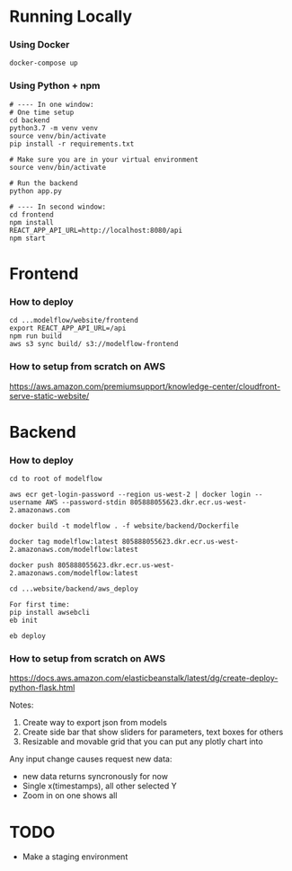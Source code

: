 # Running Locally

### Using Docker

```
docker-compose up
```

### Using Python + npm

```
# ---- In one window:
# One time setup
cd backend
python3.7 -m venv venv
source venv/bin/activate
pip install -r requirements.txt

# Make sure you are in your virtual environment
source venv/bin/activate

# Run the backend
python app.py

# ---- In second window:
cd frontend
npm install
REACT_APP_API_URL=http://localhost:8080/api
npm start
```

# Frontend

### How to deploy

```
cd ...modelflow/website/frontend
export REACT_APP_API_URL=/api
npm run build
aws s3 sync build/ s3://modelflow-frontend
```

### How to setup from scratch on AWS

https://aws.amazon.com/premiumsupport/knowledge-center/cloudfront-serve-static-website/

# Backend

### How to deploy

```
cd to root of modelflow

aws ecr get-login-password --region us-west-2 | docker login --username AWS --password-stdin 805888055623.dkr.ecr.us-west-2.amazonaws.com

docker build -t modelflow . -f website/backend/Dockerfile

docker tag modelflow:latest 805888055623.dkr.ecr.us-west-2.amazonaws.com/modelflow:latest

docker push 805888055623.dkr.ecr.us-west-2.amazonaws.com/modelflow:latest

cd ...website/backend/aws_deploy

For first time:
pip install awsebcli
eb init

eb deploy

```

### How to setup from scratch on AWS

https://docs.aws.amazon.com/elasticbeanstalk/latest/dg/create-deploy-python-flask.html

Notes:

1. Create way to export json from models
2. Create side bar that show sliders for parameters, text boxes for others
3. Resizable and movable grid that you can put any plotly chart into

Any input change causes request new data:

- new data returns syncronously for now
- Single x(timestamps), all other selected Y
- Zoom in on one shows all

# TODO

- Make a staging environment

